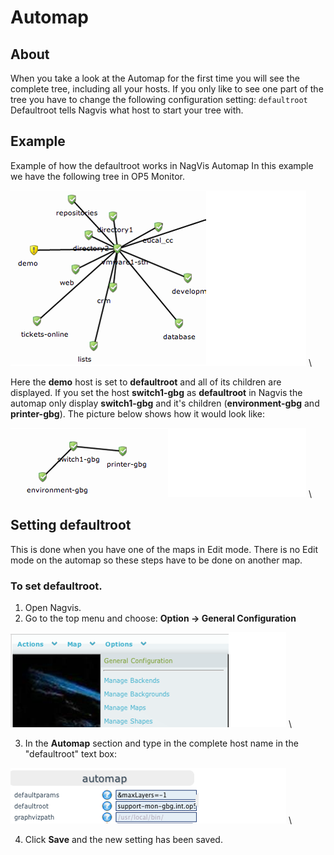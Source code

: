 # Automap

## About

When you take a look at the Automap for the first time you will see the complete tree, including all your hosts. If you only like to see one part of the tree you have to change the following configuration setting:
`defaultroot`
Defaultroot tells Nagvis what host to start your tree with.

## Example

Example of how the defaultroot works in NagVis Automap
 In this example we have the following tree in OP5 Monitor.

![](images/16482342/16678964.png) \


 Here the **demo** host is set to **defaultroot** and all of its children are displayed.
 If you set the host **switch1-gbg** as **defaultroot** in Nagvis the automap only display **switch1-gbg** and it's children (**environment-gbg** and **printer-gbg**). The picture below shows how it would look like:

![](images/16482342/16678970.png) \


## Setting defaultroot

This is done when you have one of the maps in Edit mode. There is no Edit mode on the automap so these steps have to be done on another map.

### To set defaultroot.

1. Open Nagvis.
2. Go to the top menu and choose: **Option -\> General Configuration**

![](images/16482342/16678969.png) \


3. In the **Automap** section and type in the complete host name in the "defaultroot" text box:

![](images/16482342/16678967.png) \


4. Click **Save** and the new setting has been saved.
